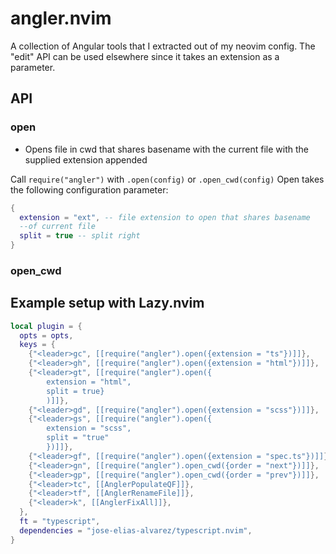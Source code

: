 # angler.nvim

A collection of Angular tools that I extracted out of my neovim config. The
"edit" API can be used elsewhere since it takes an extension as a parameter.

## API

### open

- Opens file in cwd that shares basename with the current file with the
  supplied extension appended

Call `require("angler")` with `.open(config)` or `.open_cwd(config)`
Open takes the following configuration parameter:

```lua
{
  extension = "ext", -- file extension to open that shares basename
  --of current file
  split = true -- split right
}
```

### open_cwd

## Example setup with Lazy.nvim

```lua
local plugin = {
  opts = opts,
  keys = {
    {"<leader>gc", [[require("angler").open({extension = "ts"})]]},
    {"<leader>gh", [[require("angler").open({extension = "html"})]]},
    {"<leader>gt", [[require("angler").open({
        extension = "html",
        split = true}
        )]]},
    {"<leader>gd", [[require("angler").open({extension = "scss"})]]},
    {"<leader>gs", [[require("angler").open({
        extension = "scss",
        split = "true"
        })]]},
    {"<leader>gf", [[require("angler").open({extension = "spec.ts"})]]},
    {"<leader>gn", [[require("angler").open_cwd({order = "next"})]]},
    {"<leader>gp", [[require("angler").open_cwd({order = "prev"})]]},
    {"<leader>tc", [[AnglerPopulateQF]]},
    {"<leader>tf", [[AnglerRenameFile]]},
    {"<leader>k", [[AnglerFixAll]]},
  },
  ft = "typescript",
  dependencies = "jose-elias-alvarez/typescript.nvim",
}
```
